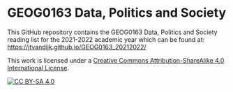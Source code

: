 # GEOG0163 Data, Politics and Society

This GitHub repository contains the GEOG0163 Data, Politics and Society reading list for the 2021-2022 academic year which can be found at: https://jtvandijk.github.io/GEOG0163_20212022/

This work is licensed under a
[Creative Commons Attribution-ShareAlike 4.0 International License][cc-by-sa].

[![CC BY-SA 4.0][cc-by-sa-image]][cc-by-sa]

[cc-by-sa]: http://creativecommons.org/licenses/by-sa/4.0/
[cc-by-sa-image]: https://licensebuttons.net/l/by-sa/4.0/88x31.png
[cc-by-sa-shield]: https://img.shields.io/badge/License-CC%20BY--SA%204.0-lightgrey.svg
